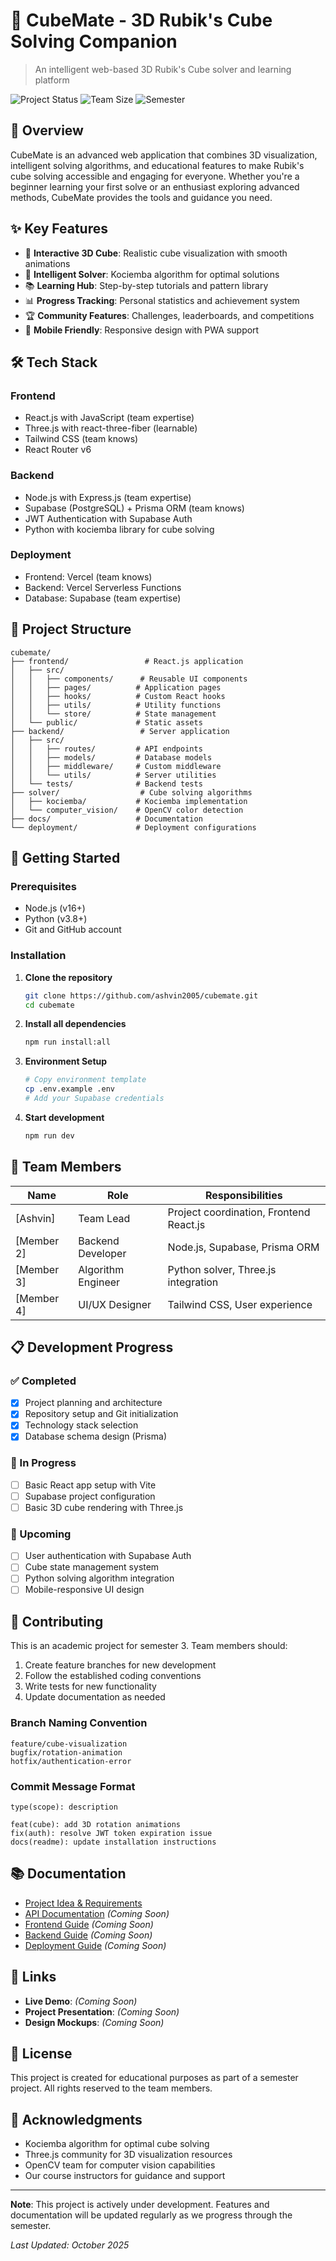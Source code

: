 # 🧊 CubeMate - 3D Rubik's Cube Solving Companion

> An intelligent web-based 3D Rubik's Cube solver and learning platform

![Project Status](https://img.shields.io/badge/Status-In%20Development-yellow)
![Team Size](https://img.shields.io/badge/Team-4%20Members-blue)
![Semester](https://img.shields.io/badge/Semester-3%20End%20Project-green)

## 📖 Overview

CubeMate is an advanced web application that combines 3D visualization, intelligent solving algorithms, and educational features to make Rubik's cube solving accessible and engaging for everyone. Whether you're a beginner learning your first solve or an enthusiast exploring advanced methods, CubeMate provides the tools and guidance you need.

## ✨ Key Features

- 🎨 **Interactive 3D Cube**: Realistic cube visualization with smooth animations
- 🧠 **Intelligent Solver**: Kociemba algorithm for optimal solutions
- 📚 **Learning Hub**: Step-by-step tutorials and pattern library
- 📊 **Progress Tracking**: Personal statistics and achievement system
- 🏆 **Community Features**: Challenges, leaderboards, and competitions
- 📱 **Mobile Friendly**: Responsive design with PWA support

## 🛠️ Tech Stack

### Frontend
- React.js with JavaScript (team expertise)
- Three.js with react-three-fiber (learnable)
- Tailwind CSS (team knows)
- React Router v6

### Backend
- Node.js with Express.js (team expertise)
- Supabase (PostgreSQL) + Prisma ORM (team knows)
- JWT Authentication with Supabase Auth
- Python with kociemba library for cube solving

### Deployment
- Frontend: Vercel (team knows)
- Backend: Vercel Serverless Functions
- Database: Supabase (team expertise)

## 📁 Project Structure

```
cubemate/
├── frontend/                 # React.js application
│   ├── src/
│   │   ├── components/      # Reusable UI components
│   │   ├── pages/          # Application pages
│   │   ├── hooks/          # Custom React hooks
│   │   ├── utils/          # Utility functions
│   │   └── store/          # State management
│   └── public/             # Static assets
├── backend/                 # Server application
│   ├── src/
│   │   ├── routes/         # API endpoints
│   │   ├── models/         # Database models
│   │   ├── middleware/     # Custom middleware
│   │   └── utils/          # Server utilities
│   └── tests/              # Backend tests
├── solver/                  # Cube solving algorithms
│   ├── kociemba/           # Kociemba implementation
│   └── computer_vision/    # OpenCV color detection
├── docs/                   # Documentation
└── deployment/             # Deployment configurations
```

## 🚀 Getting Started

### Prerequisites
- Node.js (v16+)
- Python (v3.8+)
- Git and GitHub account

### Installation

1. **Clone the repository**
   ```bash
   git clone https://github.com/ashvin2005/cubemate.git
   cd cubemate
   ```

2. **Install all dependencies**
   ```bash
   npm run install:all
   ```

3. **Environment Setup**
   ```bash
   # Copy environment template
   cp .env.example .env
   # Add your Supabase credentials
   ```

4. **Start development**
   ```bash
   npm run dev
   ```

## 👥 Team Members

| Name | Role | Responsibilities |
|------|------|-----------------|
| [Ashvin] | Team Lead | Project coordination, Frontend React.js |
| [Member 2] | Backend Developer | Node.js, Supabase, Prisma ORM |
| [Member 3] | Algorithm Engineer | Python solver, Three.js integration |
| [Member 4] | UI/UX Designer | Tailwind CSS, User experience |

## 📋 Development Progress

### ✅ Completed
- [x] Project planning and architecture
- [x] Repository setup and Git initialization
- [x] Technology stack selection
- [x] Database schema design (Prisma)

### 🔄 In Progress
- [ ] Basic React app setup with Vite
- [ ] Supabase project configuration
- [ ] Basic 3D cube rendering with Three.js

### 📅 Upcoming
- [ ] User authentication with Supabase Auth
- [ ] Cube state management system
- [ ] Python solving algorithm integration
- [ ] Mobile-responsive UI design

## 🤝 Contributing

This is an academic project for semester 3. Team members should:

1. Create feature branches for new development
2. Follow the established coding conventions
3. Write tests for new functionality
4. Update documentation as needed

### Branch Naming Convention
```
feature/cube-visualization
bugfix/rotation-animation
hotfix/authentication-error
```

### Commit Message Format
```
type(scope): description

feat(cube): add 3D rotation animations
fix(auth): resolve JWT token expiration issue
docs(readme): update installation instructions
```

## 📚 Documentation

- [Project Idea & Requirements](./idea.md)
- [API Documentation](./docs/api.md) *(Coming Soon)*
- [Frontend Guide](./docs/frontend.md) *(Coming Soon)*
- [Backend Guide](./docs/backend.md) *(Coming Soon)*
- [Deployment Guide](./docs/deployment.md) *(Coming Soon)*

## 🔗 Links

- **Live Demo**: *(Coming Soon)*
- **Project Presentation**: *(Coming Soon)*
- **Design Mockups**: *(Coming Soon)*

## 📄 License

This project is created for educational purposes as part of a semester project. All rights reserved to the team members.

## 🙏 Acknowledgments

- Kociemba algorithm for optimal cube solving
- Three.js community for 3D visualization resources
- OpenCV team for computer vision capabilities
- Our course instructors for guidance and support

---

**Note**: This project is actively under development. Features and documentation will be updated regularly as we progress through the semester.

*Last Updated: October 2025*
